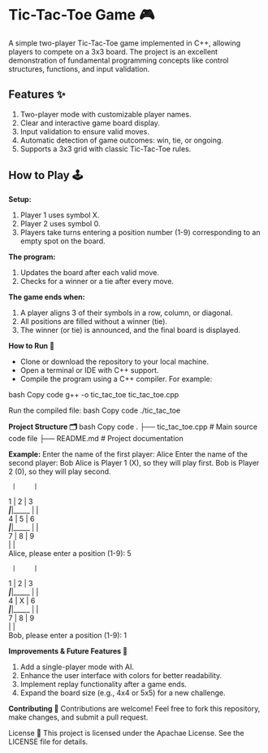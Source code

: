 # Tic-Tac-Toe Game 🎮

A simple two-player Tic-Tac-Toe game implemented in C++, allowing players to compete on a 3x3 board. 
The project is an excellent demonstration of fundamental programming concepts like control structures, functions, and input validation.

## Features ✨
1. Two-player mode with customizable player names.
2. Clear and interactive game board display.
3. Input validation to ensure valid moves.
4. Automatic detection of game outcomes: win, tie, or ongoing.
5. Supports a 3x3 grid with classic Tic-Tac-Toe rules.

## How to Play 🕹️

**Setup:**
1. Player 1 uses symbol X.
2. Player 2 uses symbol 0.
3. Players take turns entering a position number (1-9) corresponding to an empty spot on the board.

**The program:**
1. Updates the board after each valid move.
2. Checks for a winner or a tie after every move.

**The game ends when:**
1. A player aligns 3 of their symbols in a row, column, or diagonal.
2. All positions are filled without a winner (tie).
3. The winner (or tie) is announced, and the final board is displayed.

**How to Run 🚀**
* Clone or download the repository to your local machine.
* Open a terminal or IDE with C++ support.
* Compile the program using a C++ compiler. For example:

bash
Copy code
g++ -o tic_tac_toe tic_tac_toe.cpp

Run the compiled file:
bash
Copy code
./tic_tac_toe

**Project Structure 🗂️**
bash
Copy code
.
├── tic_tac_toe.cpp   # Main source code file
├── README.md         # Project documentation

**Example:**
Enter the name of the first player: Alice
Enter the name of the second player: Bob
Alice is Player 1 (X), so they will play first.
Bob is Player 2 (0), so they will play second.

     |     |     
  1  |  2  |  3  
_____|_____|_____
     |     |     
  4  |  5  |  6  
_____|_____|_____
     |     |     
  7  |  8  |  9  
     |     |     
Alice, please enter a position (1-9): 5

     |     |     
  1  |  2  |  3  
_____|_____|_____
     |     |     
  4  |  X  |  6  
_____|_____|_____
     |     |     
  7  |  8  |  9  
     |     |     
Bob, please enter a position (1-9): 1


**Improvements & Future Features 🔮**
1. Add a single-player mode with AI.
2. Enhance the user interface with colors for better readability.
3. Implement replay functionality after a game ends.
4. Expand the board size (e.g., 4x4 or 5x5) for a new challenge.

**Contributing 🤝**
Contributions are welcome! Feel free to fork this repository, make changes, and submit a pull request.

License 📝
This project is licensed under the Apachae License. See the LICENSE file for details.
